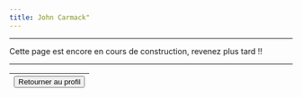 ```yaml
---
title: John Carmack"
---
```

***
Cette page est encore en cours de construction, revenez plus tard !!
***
|<div align="center"> <button onclick="window.location.href='https://vhascoet-pro.github.io/portfolio-bts.github.io/about';">Retourner au profil</button>|
|-|
